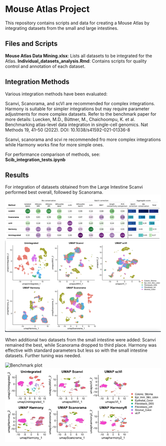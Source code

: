# **Mouse Atlas Project**
This repository contains scripts and data for creating a Mouse Atlas by integrating datasets from the small and large intestines.

## **Files and Scripts**
**Mouse Atlas Data Mining.xlsx**: Lists all datasets to be integrated for the Atlas.
**Individual_datasets_analysis.Rmd**: Contains scripts for quality control and annotation of each dataset.

## **Integration Methods**
Various integration methods have been evaluated:

Scanvi, Scanorama, and scVI are recommended for complex integrations.
Harmony is suitable for simpler integrations but may require parameter adjustments for more complex datasets.
Refer to the benchmark paper for more details: Luecken, M.D., Büttner, M., Chaichoompu, K. et al. Benchmarking atlas-level data integration in single-cell genomics. Nat Methods 19, 41–50 (2022). DOI: 10.1038/s41592-021-01336-8

Scanvi, scanorama and scvi re recommended fro more complex integrations while Harmony works fine for more simple ones.

For performance comparison of methods, see: **Scib_integration_tests.ipynb**

## **Results**
For integration of datasets obtained from the Large Intestine Scanvi performed best overall, followed by Scanorama.
![Benchmark plot](Images/LI_benchamark_plot.png)
![Umap per method comparison](Images/LI_umap_comparison_methods.png)

When additional two datasets from the small intestine were added:
Scanvi remained the best, while Scanorama dropped to third place. Harmony was effective with standard parameters but less so with the small intestine datasets. Further tuning was needed.

![Benchmark plot](images/Images/SI_LI_benchmark_plot.png)
![Umap per method comparison](Images/SI_LI_Umap_comparison_tweaked_harmony.jpeg)



